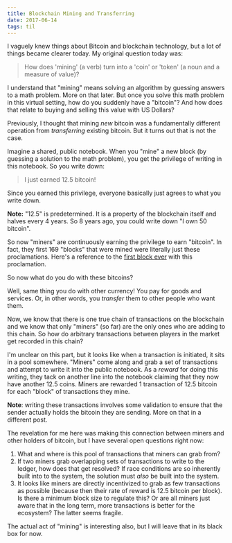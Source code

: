 ```yaml
---
title: Blockchain Mining and Transferring
date: 2017-06-14
tags: til
---
```


I vaguely knew things about Bitcoin and blockchain technology, but a lot of
things became clearer today. My original question today was:

> How does 'mining' (a verb) turn into a
> 'coin' or 'token' (a noun and a measure of value)?

I understand that "mining" means solving an algorithm by guessing
answers to a math problem. More on that later. But once you solve this math
problem in this virtual setting, how do you suddenly have a "bitcoin"?
And how does that relate to buying and selling this value with US Dollars?

Previously, I thought that mining _new_ bitcoin was a fundamentally different
operation from _transferring_ existing bitcoin. But it turns out that is not the
case.

Imagine a shared, public notebook. When you "mine" a new block (by guessing a
solution to the math problem), you get the privilege
of writing in this notebook. So you write down:

> I just earned 12.5 bitcoin!

Since you earned this privilege, everyone basically just agrees to what you
write down.

**Note:** "12.5" is predetermined. It is a property of the blockchain itself
and halves every 4 years. So 8 years ago, you could write down "I own 50 bitcoin".

So now "miners" are continuously earning the privilege to earn "bitcoin".
In fact, they first 169 "blocks" that were mined were literally just these
proclamations. Here's a reference to the [first block ever][1] with this
proclamation.

So now what do you do with these bitcoins?

Well, same thing you do with other currency! You pay for goods and services. Or,
in other words, you _transfer_ them to other people who want them.

Now, we know that there is one true chain of transactions on the blockchain and
we know that only "miners" (so far) are the only ones who are adding to this
chain. So how do arbitrary transactions between players in the market get
recorded in this chain?

I'm unclear on this part, but it looks like when a transaction is initiated, it
sits in a pool somewhere. "Miners" come along and grab a set of transactions
and attempt to write it into the public notebook. As a _reward_ for doing this
writing, they tack on another line into the notebook claiming that they now have
another 12.5 coins. Miners are rewarded 1 transaction of 12.5 bitcoin for each
"block" of transactions they mine.

**Note**: writing these transactions involves some validation to ensure that
the sender actually holds the bitcoin they are sending. More on that in a
different post.

The revelation for me here was making this connection between miners and other
holders of bitcoin, but I have several open questions right now:

1. What and where is this pool of transactions that miners can grab from?
1. If two miners grab overlapping sets of transactions to write to the ledger,
   how does that get resolved? If race conditions are so inherently built into to
   the system, the solution must _also_ be built into the system.
1. It looks like miners are directly incentivized to grab as few transactions as
   possible (because then their rate of reward is 12.5 bitcoin per block). Is there
   a minimum block size to regulate this? Or are all miners just aware that in the
   long term, more transactions is better for the ecosystem? The latter seems fragile.

The actual act of "mining" is interesting also, but I will leave that in its
black box for now.

[1]: https://blockchain.info/block/00000000839a8e6886ab5951d76f411475428afc90947ee320161bbf18eb6048
